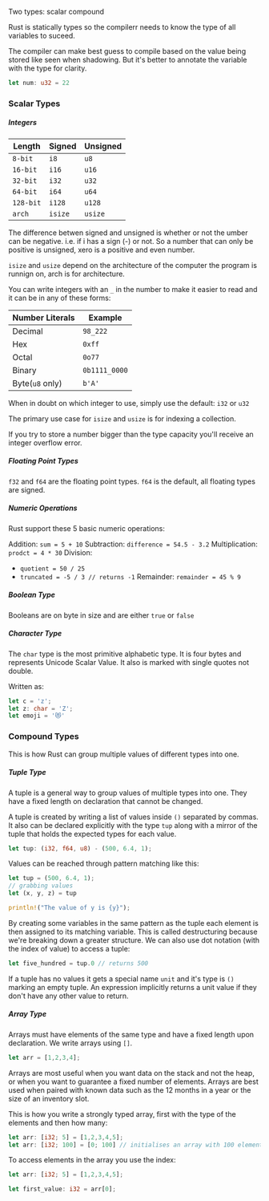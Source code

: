 
Two types: scalar compound

Rust is statically types so the compilerr needs to know the type of all variables to suceed.

The compiler can make best guess to compile based on the value being stored like seen when shadowing. But it's better to annotate the variable with the type for clarity.

```rust
let num: u32 = 22
```

### Scalar Types

##### Integers

| Length    | Signed  | Unsigned |
| --------- | ------- | -------- |
| `8-bit`   | `i8`    | `u8`     |
| `16-bit`  | `i16`   | `u16`    |
| `32-bit`  | `i32`   | `u32`    |
| `64-bit`  | `i64`   | `u64`    |
| `128-bit` | `i128`  | `u128`   |
| `arch`    | `isize` | `usize`  |

The difference betwen signed and unsigned is whether or not the umber can be negative.
i.e. if i has a sign (-) or not. So a number that can only be positive is unsigned, xero is a positive and even number.

`isize` and `usize` depend on the architecture of the computer the program is runnign on, arch is for architecture.

You can write integers with an `_` in the number to make it easier to read and it can be in any of these forms:

| Number Literals | Example       |
| --------------- | ------------- |
| Decimal         | `98_222`      |
| Hex             | `0xff`        |
| Octal           | `0o77`        |
| Binary          | `0b1111_0000` |
| Byte(`u8` only) | `b'A'`        |

When in doubt on which integer to use, simply use the default: `i32` or `u32`

The primary use case for `isize` and `usize` is for indexing a collection.

If you try to store a number bigger than the type capacity you'll receive an integer overflow error.

##### Floating Point Types

`f32` and `f64` are the floating point types. `f64` is the default, all floating types are signed.

##### Numeric Operations

Rust support these 5 basic numeric operations:

Addition: `sum = 5 + 10`
Subtraction: `difference = 54.5 - 3.2`
Multiplication: `prodct = 4 * 30`
Division: 
- `quotient = 50 / 25`
- `truncated = -5 / 3 // returns -1`
Remainder: `remainder = 45 % 9`

##### Boolean Type

Booleans are on byte in size and are either `true` or `false`

##### Character Type

The `char` type is the most primitive alphabetic type. It is four bytes and represents Unicode Scalar Value. It also is marked with single quotes not double.

Written as:

```rust
let c = 'z';
let z: char = 'Z';
let emoji = '😻'
```

### Compound Types

This is how Rust can group multiple values of different types into one.

##### Tuple Type

A tuple is a general way to group values of multiple types into one. They have a fixed length on declaration that cannot be changed.

A tuple is created by writing a list of values inside `()` separated by commas.
It also can be declared explicitly with the type `tup` along with a mirror of the tuple that holds the expected types for each value.

```rust
let tup: (i32, f64, u8) - (500, 6.4, 1);
```

Values can be reached through pattern matching like this:

```rust
let tup = (500, 6.4, 1);
// grabbing values
let (x, y, z) = tup

println!("The value of y is {y}");
```

By creating some variables in the same pattern as the tuple each element is then assigned to its matching variable. This is called destructuring because we're breaking down a greater structure. We can also use dot notation (with the index of value) to access a tuple:
```rust
let five_hundred = tup.0 // returns 500
```

If a tuple has no values it gets a special name `unit` and it's type is `()` marking an empty tuple. An expression implicitly returns a unit value if they don't have any other value to return.

##### Array Type

Arrays must have elements of the same type and have a fixed length upon declaration.
We write arrays using `[]`.

```rust
let arr = [1,2,3,4];
```

Arrays are most useful when you want data on the stack and not the heap, or when you want to guarantee a fixed number of elements.
Arrays are best used when paired with known data such as the 12 months in a year or the size of an inventory slot.

This is how you write a strongly typed array, first with the type of the elements and then how many: 

```rust
let arr: [i32; 5] = [1,2,3,4,5];
let arr: [i32; 100] = [0; 100] // initialises an array with 100 elements of 0
```

To access elements in the array you use the index:
```rust
let arr: [i32; 5] = [1,2,3,4,5];

let first_value: i32 = arr[0];
```

